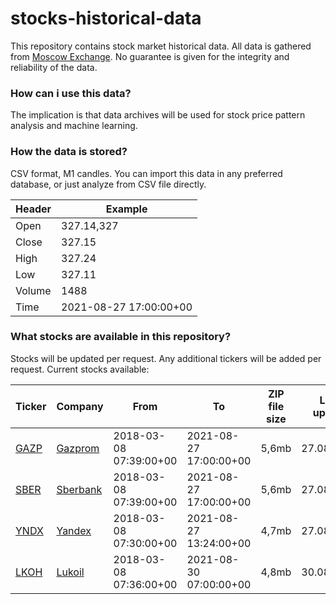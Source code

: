 # stocks-historical-data

This repository contains stock market historical data. All data is gathered
from [Moscow Exchange](https://en.wikipedia.org/wiki/Moscow_Exchange). No guarantee is given for the integrity and
reliability of the data.

### How can i use this data?

The implication is that data archives will be used for stock price pattern analysis and machine learning.

### How the data is stored?

CSV format, M1 candles. You can import this data in any preferred database, or just analyze from CSV file directly.

Header | Example |
--- | --- |
Open | 327.14,327 |
Close | 327.15 |
High | 327.24 |
Low | 327.11 |
Volume | 1488 |
Time | 2021-08-27 17:00:00+00

### What stocks are available in this repository?

Stocks will be updated per request. Any additional tickers will be added per request. Current stocks available:

Ticker | Company | From | To | ZIP file size | Last update |
--- | --- | --- | --- | ---| --- |
[GAZP](https://github.com/kubikrubikvkube/stocks-historical-data/blob/master/gazp.zip) | [Gazprom](https://en.wikipedia.org/wiki/Gazprom)  |2018-03-08 07:39:00+00 | 2021-08-27 17:00:00+00 | 5,6mb | 27.08.2021
[SBER](https://github.com/kubikrubikvkube/stocks-historical-data/blob/master/sber.zip) | [Sberbank](https://en.wikipedia.org/wiki/Sberbank_of_Russia) |2018-03-08 07:39:00+00 | 2021-08-27 17:00:00+00 | 5,6mb | 27.08.2021
[YNDX](https://github.com/kubikrubikvkube/stocks-historical-data/blob/master/yndx.zip) |  [Yandex](https://en.wikipedia.org/wiki/Yandex)|2018-03-08 07:30:00+00 | 2021-08-27 13:24:00+00 | 4,7mb | 27.08.2021
[LKOH](https://github.com/kubikrubikvkube/stocks-historical-data/blob/master/lkoh.zip) | [Lukoil](https://en.wikipedia.org/wiki/Lukoil)  |2018-03-08 07:36:00+00 | 2021-08-30 07:00:00+00 | 4,8mb | 30.08.2021

